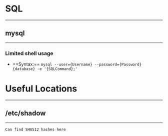 # SQL
***
## mysql
***
### Limited shell usage
- ==Syntax:==  `mysql --user={Username} --password={Password} {database} -e '{SQLCommand};'`
# Useful Locations
***
## /etc/shadow
***
	Can find SHA512 hashes here